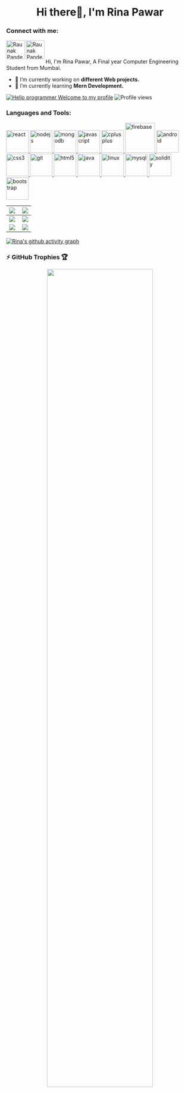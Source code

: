 <h1 align="center">Hi there👋, I'm Rina Pawar</h1>

<h3 align="left">Connect with me:</h3>
<p align="left">

<a href="https://www.linkedin.com/in/rinapawar13" target="blank">
  <img align="left" alt="Raunak Pandey | Linkedin" width="50px" height="50px" src="https://cdn2.iconfinder.com/data/icons/social-media-2199/64/social_media_isometric_14-linkedin-512.png" />
 </a>
  <a href="https://www.instagram.com/" target="blank">
  <img align="left" alt="Raunak Pandey | Instagram" width="50px" height="50px" src="https://user-images.githubusercontent.com/65064180/180302986-f3258c1c-5215-4220-8d50-8a1c386a55c8.png" />
 </a>

<br />
<br />

Hi, I'm Rina Pawar, A Final year Computer Engineering Student from Mumbai.

- 🔭 I’m currently working on **different Web projects.**
- 🌱 I’m currently learning **Mern Development.**

[![Hello programmer Welcome to my profile](https://img.shields.io/badge/Hello,Programmer!-Welcome-orange.svg?style=flat&logo=github)](https://github.com/Rina1302)
![Profile views ](https://gpvc.arturio.dev/Rina1302)



 
<h3 align="left">Languages and Tools:</h3>
<p align="left"> </a> <a href="https://reactjs.org/" target="_blank"> <img src="https://user-images.githubusercontent.com/65064180/213883689-0ef6081d-cbca-4294-8ff0-58ba0499814e.png" alt="react" width="60" height="60"/> </a> <a href="https://nodejs.org" target="_blank"> <img src="https://user-images.githubusercontent.com/65064180/213883686-4eee17e0-0d81-47ae-a8c5-b6e2396a1ebc.png" alt="nodejs" width="60" height="60"/> </a> 
<a href="https://www.mongodb.com/" target="_blank"> <img src="https://user-images.githubusercontent.com/65064180/213883684-c292c3db-476b-40a4-b06f-97cc441f8ad6.png" alt="mongodb" width="60" height="60"/> 
<a href="https://developer.mozilla.org/en-US/docs/Web/JavaScript" target="_blank"> <img src="https://user-images.githubusercontent.com/65064180/213883680-44bd51dd-6506-4a06-90ba-a142b0a037d8.png" alt="javascript" width="60" height="60"/> </a> <a href="https://www.w3schools.com/cpp/" target="_blank"> <img src="https://user-images.githubusercontent.com/65064180/213883673-5b09f316-c512-4fe6-bbd9-4fae399a36f7.png" alt="cplusplus" width="60" height="60"/> </a> <a href="https://firebase.google.com/" target="_blank"> <img src="https://www.vectorlogo.zone/logos/firebase/firebase-icon.svg" alt="firebase" width="80" height="80"/> </a>
<a href="https://developer.android.com" target="_blank"> <img src="https://user-images.githubusercontent.com/65064180/213883669-f0a8881f-dbb2-44ab-8072-4d9ff5974412.png" alt="android" width="60" height="60"/> </a>  <a href="https://www.w3schools.com/css/" target="_blank"> <img src="https://user-images.githubusercontent.com/65064180/213883674-84132230-7410-4c90-bb47-307c62bb9311.png" alt="css3" width="60" height="60"/> </a>  <a href="https://git-scm.com/" target="_blank"> <img src="https://www.vectorlogo.zone/logos/git-scm/git-scm-icon.svg" alt="git" width="60" height="60"/> </a> <a href="https://www.w3.org/html/" target="_blank"> <img src="https://user-images.githubusercontent.com/65064180/213883676-6f03d20c-e130-42eb-80b3-53a8e038778a.png" alt="html5" width="60" height="60"/> </a> <a href="https://www.java.com" target="_blank"> <img src="https://user-images.githubusercontent.com/65064180/213883678-f66a5ac9-5632-491b-b281-b652ad717fcf.png" alt="java" width="60" height="60"/> </a>  <a href="https://www.linux.org/" target="_blank"> <img src="https://user-images.githubusercontent.com/65064180/213883682-3b736894-1e19-4bbf-92b8-721a175b3927.jpeg" alt="linux" width="60" height="60"/> </a>  <a href="https://www.mysql.com/" target="_blank"> <img src="https://user-images.githubusercontent.com/65064180/213883685-d2db27e0-53c2-4924-87aa-547b90215b9b.png" alt="mysql" width="60" height="60"/> </a> <a href="https://soliditylang.org/" target="_blank"> <img src="https://user-images.githubusercontent.com/65064180/221439627-0b0d170b-e6ce-43b1-8f41-9e89ddb612b2.jpg" alt="solidity" width="60" height="60"/> </a> <a href="https://getbootstrap.com" target="_blank"> <img src="https://user-images.githubusercontent.com/65064180/213883671-69997b1d-2c8c-462b-8a2d-67f2a75c2b4a.png" alt="bootstrap" width="60" height="60"/> </a> </p>




|<img align="left" src="https://github-readme-stats.vercel.app/api?username=Rina1302&show_icons=true&hide_border=true&theme=radical&count_private=true" />|<img align="center" src="https://github-readme-streak-stats.herokuapp.com/?user=Rina1302&theme=radical&custom_title=streak-stats&hide_border=true&layout=compact" /><br>|
|---|---|
|<img align="left" src="https://github-profile-summary-cards.vercel.app/api/cards/profile-details?username=Rina1302&theme=dracula" />|<img align="center" src="https://github-readme-stats.vercel.app/api/top-langs/?username=Rina1302&layout=compact&theme=dracula" />| 
|<img align="left" src= "https://github-profile-summary-cards.vercel.app/api/cards/repos-per-language?username=Rina1302&theme=dracula" />|<img align="center" src= "https://github-profile-summary-cards.vercel.app/api/cards/most-commit-language?username=Rina1302&theme=dracula" />|<br>

[![Rina's github activity graph](https://github-readme-activity-graph.cyclic.app/graph?username=Rina1302&theme=react-dark)](https://github.com/ashutosh00710/github-readme-activity-graph)
  
 
 
### :zap: GitHub Trophies 🏆


<p align="center">
  <a href="https://github.com/lucthienphong1120/github-trophies" target="_blank">
    <img width="75%" src="https://github-trophies.vercel.app/?username=Rina1302&column=4&margin-w=15&margin-h=15&no-bg=true&no-frame=true&theme=radical"/>
  </a>
</p>

  
